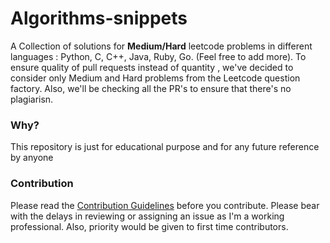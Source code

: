 # Algorithms-snippets

A Collection of solutions for **Medium/Hard** leetcode problems in different languages : Python, C, C++, Java, Ruby, Go. (Feel free to add more). To ensure quality of pull requests instead of quantity , we've decided to consider only Medium and Hard problems from the Leetcode question factory. Also, we'll be checking all the PR's to ensure that there's no plagiarisn.

### Why?
This repository is just for educational purpose and for any future reference by anyone

### Contribution
Please read the [Contribution Guidelines](./CONTRIBUTING.md) before you contribute.
Please bear with the delays in reviewing or assigning an issue as I'm a working professional. Also, priority would be given to first time contributors.
